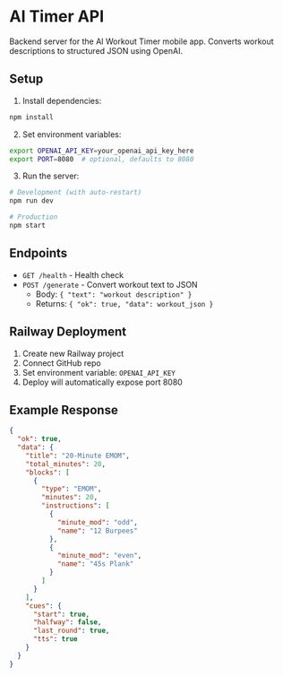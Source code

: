 # AI Timer API

Backend server for the AI Workout Timer mobile app. Converts workout descriptions to structured JSON using OpenAI.

## Setup

1. Install dependencies:
```bash
npm install
```

2. Set environment variables:
```bash
export OPENAI_API_KEY=your_openai_api_key_here
export PORT=8080  # optional, defaults to 8080
```

3. Run the server:
```bash
# Development (with auto-restart)
npm run dev

# Production
npm start
```

## Endpoints

- `GET /health` - Health check
- `POST /generate` - Convert workout text to JSON
  - Body: `{ "text": "workout description" }`
  - Returns: `{ "ok": true, "data": workout_json }`

## Railway Deployment

1. Create new Railway project
2. Connect GitHub repo
3. Set environment variable: `OPENAI_API_KEY`
4. Deploy will automatically expose port 8080

## Example Response

```json
{
  "ok": true,
  "data": {
    "title": "20-Minute EMOM",
    "total_minutes": 20,
    "blocks": [
      {
        "type": "EMOM",
        "minutes": 20,
        "instructions": [
          {
            "minute_mod": "odd",
            "name": "12 Burpees"
          },
          {
            "minute_mod": "even", 
            "name": "45s Plank"
          }
        ]
      }
    ],
    "cues": {
      "start": true,
      "halfway": false,
      "last_round": true,
      "tts": true
    }
  }
}
```

